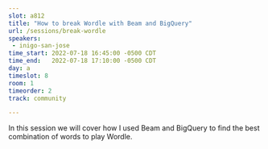 ```yaml
---
slot: a812
title: "How to break Wordle with Beam and BigQuery"
url: /sessions/break-wordle
speakers:
 - inigo-san-jose
time_start: 2022-07-18 16:45:00 -0500 CDT
time_end:   2022-07-18 17:10:00 -0500 CDT
day: a
timeslot: 8
room: 1
timeorder: 2
track: community

---
```


In this session we will cover how I used Beam and BigQuery to find the best combination of words to play Wordle.